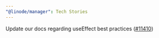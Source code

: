 ```yaml
---
"@linode/manager": Tech Stories
---
```


Update our docs regarding useEffect best practices ([#11410](https://github.com/linode/manager/pull/11410))
